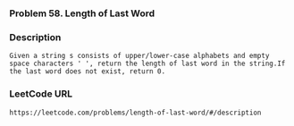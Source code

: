 ### Problem 58. Length of Last Word

### Description
	Given a string s consists of upper/lower-case alphabets and empty space characters ' ', return the length of last word in the string.If the last word does not exist, return 0.

### LeetCode URL
	https://leetcode.com/problems/length-of-last-word/#/description
